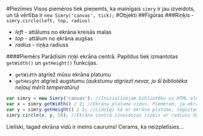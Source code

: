 #Piezīmes
Visos piemēros tiek pieņemts, ka mainīgais `simry` ir jau izveidots, un tā vērtība ir `new Simry('canvas', tick);`
#Objekti
##Figūras
###Riņķis - `simry.circle(left, top, radius)`
* _left_ - attālums no ekrāna kreisās malas
* _top_ - attālum no ekrāna augšas
* _radius_ - riņķa radiuss

####Piemērs
Parādīsim riņķi ekrāna centrā. Papildus tiek izmantotas `getWidth()` un `getHeight()` funkcijas.
* `getWidth` atgriež mūsu ekrāna platumu
* `getHeight` atgriež augstumu _(aukstumu atgriezt nevar, jo šī bibliotēka neļauj mērīt temperatūru)_

```javascript
var simry = new Simry('canvas'); //Inicializējam bibliotēku uz HTML elementa <canvas></canvas>
var x = simry.getWidth() / 2; //Ekrāna platuma vidus. Piemēram, ja ekrāna platums ir 1600, tad vidus būs kordinātē 800
var y = simry.getHeight() / 2; //Līdzīgi kā ar ekrāna platumu, iegūstam ekrāna augstuma vidu.
simry.circle(x, y, 50); //Ekrāna centrā izveidojas riņķis ar radiusu 50.
```
Lieliski, tagad ekrāna vidū ir melns caurums! Cerams, ka neizpletīsies...